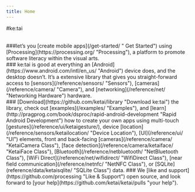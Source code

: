 ```yaml
---
title: Home
---
```

#ke:tai
<!-- ##Your companion to rapid android development.  -->
<br>
###let’s you [create mobile apps](/get-started/ " Get Started") using [Processing](https://processing.org/ "Processing"), a platform to promote software literacy within the visual arts.
<br>
###<i class="fa fa-caret-right"></i>  ke:tai is good at everything an [Android](https://www.android.com/intl/en_us/ "Android") device does, and the desktop doesn’t. It’s a extensive library that gives you straight-forward access to [sensors](/reference/sensors/ "Sensors"), [cameras](/reference/camera/ "Camera"), and [networking](/reference/net/ "Networking Hardware") hardware.
<br>
###<i class="fa fa-caret-right"></i>  [Download](https://github.com/ketai/library "Download ke:tai") the library, check out [examples](/examples/ "Examples"), and [learn](http://pragprog.com/book/dsproc/rapid-android-development "Rapid Android Development")  how to create your own apps using multi-touch [gestures](/reference/ui/ketaigesture/), device [location](/reference/sensors/ketailocation/ "Device Location"), [UI](/reference/ui/ "UI") elements, front and back-facing [cameras](/reference/camera/ "KetaiCamera Class"), [face detection](/reference/camera/ketaiface/ "KetaiFace Class"), [Bluetooth](/reference/netbluetooth/ "NetBluetooth Class"), [WiFi Direct](/reference/net/wifidirect/ "WifiDirect Class"), [near field communication](/reference/netnfc/ "NetNFC Class"), or [SQLite](reference/data/ketaisqlite/ "SQLite Class") data.
###<i class="fa fa-caret-right"></i>  We [like and support](https://github.com/processing "Like & Support") open source, and look forward to [your help](https://github.com/ketai/ketai/pulls "your help").
